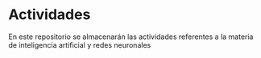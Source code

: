 # Actividades
En este repositorio se almacenarán las actividades referentes a la materia de inteligencia artificial y redes neuronales 
